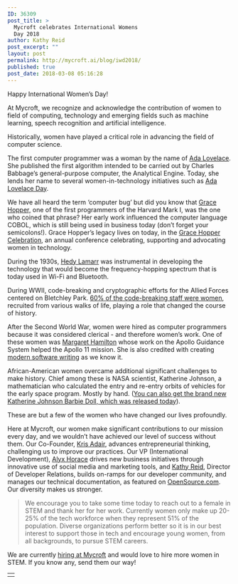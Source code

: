 ```yaml
---
ID: 36309
post_title: >
  Mycroft celebrates International Womens
  Day 2018
author: Kathy Reid
post_excerpt: ""
layout: post
permalink: http://mycroft.ai/blog/iwd2018/
published: true
post_date: 2018-03-08 05:16:28
---
```

<span style="font-weight: 400;">Happy International Women’s Day!</span>

<span style="font-weight: 400;">At Mycroft, we recognize and acknowledge the contribution of women to field of computing, technology and emerging fields such as machine learning, speech recognition and artificial intelligence. </span>

<span style="font-weight: 400;">Historically, women have played a critical role in advancing the field of computer science. </span>

<span style="font-weight: 400;">The first computer programmer was a woman by the name of </span><a href="https://en.wikipedia.org/wiki/Ada_Lovelace"><span style="font-weight: 400;">Ada Lovelace</span></a><span style="font-weight: 400;">. She published the first algorithm intended to be carried out by Charles Babbage’s general-purpose computer, the Analytical Engine. Today, she lends her name to several women-in-technology initiatives such as </span><a href="https://findingada.com/"><span style="font-weight: 400;">Ada Lovelace Day</span></a><span style="font-weight: 400;">. </span>

<span style="font-weight: 400;">We have all heard the term ‘computer bug’ but did you know that </span><a href="https://en.wikipedia.org/wiki/Grace_Hopper"><span style="font-weight: 400;">Grace Hopper,</span></a><span style="font-weight: 400;"> one of the first programmers of the Harvard Mark I, was the one who coined that phrase? Her early work influenced the computer language COBOL, which is still being used in business today (don’t forget your semicolons!). Grace Hopper’s legacy lives on today, in the </span><a href="https://ghc.anitab.org/"><span style="font-weight: 400;">Grace Hopper Celebration</span></a><span style="font-weight: 400;">, an annual conference celebrating, supporting and advocating women in technology. </span>

<span style="font-weight: 400;">During the 1930s, </span><a href="https://en.wikipedia.org/wiki/Hedy_Lamarr"><span style="font-weight: 400;">Hedy Lamarr</span></a><span style="font-weight: 400;"> was instrumental in developing the technology that would become the frequency-hopping spectrum that is today used in Wi-Fi and Bluetooth. </span>

<span style="font-weight: 400;">During WWII, code-breaking and cryptographic efforts for the Allied Forces centered on Bletchley Park. </span><a href="https://www.bletchleypark.org.uk/our-story/bletchley-park-people/who-were-the-codebreakers"><span style="font-weight: 400;">60% of the code-breaking staff were women</span></a><span style="font-weight: 400;">, recruited from various walks of life, playing a role that changed the course of history. </span>

<span style="font-weight: 400;">After the Second World War, women were hired as computer programmers because it was considered clerical - and therefore women’s work. One of these women was </span><a href="https://en.wikipedia.org/wiki/Margaret_Hamilton_(scientist)"><span style="font-weight: 400;">Margaret Hamilton</span></a><span style="font-weight: 400;"> whose work on the Apollo Guidance System helped the Apollo 11 mission. She is also credited with creating </span><a href="https://www.wired.com/2015/10/margaret-hamilton-nasa-apollo/"><span style="font-weight: 400;">modern software writing</span></a><span style="font-weight: 400;"> as we know it.</span>

<span style="font-weight: 400;">African-American women overcame additional significant challenges to make history. Chief among these is NASA scientist, Katherine Johnson, a mathematician who calculated the entry and re-entry orbits of vehicles for the early space program. Mostly by hand. (</span><a href="https://www.geekwire.com/2018/hidden-figures-no-barbie-dolls-honor-nasas-katherine-johnson-16-women/"><span style="font-weight: 400;">You can also get the brand new Katherine Johnson Barbie Doll, which was released today</span></a><span style="font-weight: 400;">). </span>

<span style="font-weight: 400;">These are but a few of the women who have changed our lives profoundly. </span>

<span style="font-weight: 400;">Here at Mycroft, our women make significant contributions to our mission every day, and we wouldn’t have achieved our level of success without them. Our Co-Founder, </span><a href="https://www.linkedin.com/in/krisadair/"><span style="font-weight: 400;">Kris Adair</span></a><span style="font-weight: 400;">, advances entrepreneurial thinking, challenging us to improve our practices. Our VP (International Development), </span><a href="https://www.linkedin.com/in/alyxhorace/"><span style="font-weight: 400;">Alyx Horace</span></a><span style="font-weight: 400;"> drives new business initiatives through innovative use of social media and marketing tools, and </span><a href="https://www.linkedin.com/in/kathyreid"><span style="font-weight: 400;">Kathy Reid</span></a><span style="font-weight: 400;">, Director of Developer Relations, builds on-ramps for our developer community, and manages our technical documentation, as featured on </span><a href="https://opensource.com/article/18/1/rocking-docs-mycroft"><span style="font-weight: 400;">OpenSource.com</span></a><span style="font-weight: 400;">. Our diversity makes us stronger. </span>
<blockquote><span style="font-weight: 400;">We encourage you to take some time today to reach out to a female in STEM and thank her for her work. Currently women only make up 20-25% of the tech workforce when they represent 51% of the population. Diverse organizations perform better so it is in our best interest to support those in tech and encourage young women, from all backgrounds, to pursue STEM careers. </span></blockquote>
<span style="font-weight: 400;">We are currently <a href="http://mycroft.ai/careers/">hiring at Mycroft</a> and would love to hire more women in STEM. If you know any, send them our way!</span>
<table>
<tbody>
<tr>
<td></td>
</tr>
</tbody>
</table>
&nbsp;
